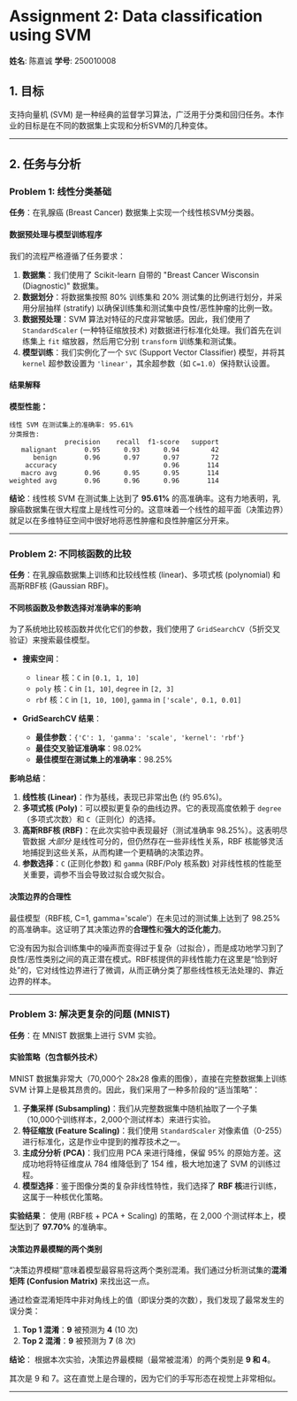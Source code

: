 # Assignment 2: Data classification using SVM

**姓名**: 陈嘉诚
**学号**: 250010008


## 1. 目标

支持向量机 (SVM) 是一种经典的监督学习算法，广泛用于分类和回归任务。本作业的目标是在不同的数据集上实现和分析SVM的几种变体。

---

## 2. 任务与分析

### Problem 1: 线性分类基础

**任务**：在乳腺癌 (Breast Cancer) 数据集上实现一个线性核SVM分类器。

#### 数据预处理与模型训练程序

我们的流程严格遵循了任务要求：

1.  **数据集**：我们使用了 Scikit-learn 自带的 "Breast Cancer Wisconsin (Diagnostic)" 数据集。
2.  **数据划分**：将数据集按照 80% 训练集和 20% 测试集的比例进行划分，并采用分层抽样 (stratify) 以确保训练集和测试集中良性/恶性肿瘤的比例一致。
3.  **数据预处理**：SVM 算法对特征的尺度非常敏感。因此，我们使用了 `StandardScaler` (一种特征缩放技术) 对数据进行标准化处理。我们首先在训练集上 `fit` 缩放器，然后用它分别 `transform` 训练集和测试集。
4.  **模型训练**：我们实例化了一个 `SVC` (Support Vector Classifier) 模型，并将其 `kernel` 超参数设置为 `'linear'`，其余超参数（如 `C=1.0`）保持默认设置。

#### 结果解释

**模型性能：**

```text
线性 SVM 在测试集上的准确率: 95.61%
分类报告:
              precision    recall  f1-score   support
   malignant       0.95      0.93      0.94        42
      benign       0.96      0.97      0.97        72
    accuracy                           0.96       114
   macro avg       0.96      0.95      0.95       114
weighted avg       0.96      0.96      0.96       114
````

**结论**：线性核 SVM 在测试集上达到了 **95.61%** 的高准确率。这有力地表明，乳腺癌数据集在很大程度上是线性可分的。这意味着一个线性的超平面（决策边界）就足以在多维特征空间中很好地将恶性肿瘤和良性肿瘤区分开来。

-----

### Problem 2: 不同核函数的比较

**任务**：在乳腺癌数据集上训练和比较线性核 (linear)、多项式核 (polynomial) 和高斯RBF核 (Gaussian RBF)。

#### 不同核函数及参数选择对准确率的影响

为了系统地比较核函数并优化它们的参数，我们使用了 `GridSearchCV`（5折交叉验证）来搜索最佳模型。

  * **搜索空间**：

      * `linear` 核：`C` in `[0.1, 1, 10]`
      * `poly` 核：`C` in `[1, 10]`, `degree` in `[2, 3]`
      * `rbf` 核：`C` in `[1, 10, 100]`, `gamma` in `['scale', 0.1, 0.01]`

  * **GridSearchCV 结果**：

      * **最佳参数**：`{'C': 1, 'gamma': 'scale', 'kernel': 'rbf'}`
      * **最佳交叉验证准确率**：98.02%
      * **最佳模型在测试集上的准确率**：98.25%

**影响总结**：

1.  **线性核 (Linear)**：作为基线，表现已非常出色 (约 95.6%)。
2.  **多项式核 (Poly)**：可以模拟更复杂的曲线边界。它的表现高度依赖于 `degree`（多项式次数）和 `C`（正则化）的选择。
3.  **高斯RBF核 (RBF)**：在此次实验中表现最好（测试准确率 98.25%）。这表明尽管数据 *大部分* 是线性可分的，但仍然存在一些非线性关系，RBF 核能够灵活地捕捉到这些关系，从而构建一个更精确的决策边界。
4.  **参数选择**：`C` (正则化参数) 和 `gamma` (RBF/Poly 核系数) 对非线性核的性能至关重要，调参不当会导致过拟合或欠拟合。

#### 决策边界的合理性

最佳模型（RBF核, C=1, gamma='scale'）在未见过的测试集上达到了 98.25% 的高准确率。这证明了其决策边界的**合理性**和**强大的泛化能力**。

它没有因为拟合训练集中的噪声而变得过于复杂（过拟合），而是成功地学习到了良性/恶性类别之间的真正潜在模式。RBF核提供的非线性能力在这里是“恰到好处”的，它对线性边界进行了微调，从而正确分类了那些线性核无法处理的、靠近边界的样本。

-----

### Problem 3: 解决更复杂的问题 (MNIST)

**任务**：在 MNIST 数据集上进行 SVM 实验。

#### 实验策略（包含额外技术）

MNIST 数据集非常大（70,000个 28x28 像素的图像），直接在完整数据集上训练 SVM 计算上是极其昂贵的。因此，我们采用了一种多阶段的“适当策略”：

1.  **子集采样 (Subsampling)**：我们从完整数据集中随机抽取了一个子集（10,000个训练样本，2,000个测试样本）来进行实验。
2.  **特征缩放 (Feature Scaling)**：我们使用 `StandardScaler` 对像素值（0-255）进行标准化，这是作业中提到的推荐技术之一。
3.  **主成分分析 (PCA)**：我们应用 PCA 来进行降维，保留 95% 的原始方差。这成功地将特征维度从 784 维降低到了 154 维，极大地加速了 SVM 的训练过程。
4.  **模型选择**：鉴于图像分类的复杂非线性特性，我们选择了 **RBF 核**进行训练，这属于一种核优化策略。

**实验结果**：
使用 (RBF核 + PCA + Scaling) 的策略，在 2,000 个测试样本上，模型达到了 **97.70%** 的准确率。

#### 决策边界最模糊的两个类别

“决策边界模糊”意味着模型最容易将这两个类别混淆。我们通过分析测试集的**混淆矩阵 (Confusion Matrix)** 来找出这一点。

通过检查混淆矩阵中非对角线上的值（即误分类的次数），我们发现了最常发生的误分类：

1.  **Top 1 混淆**：**9** 被预测为 **4** (10 次)
2.  **Top 2 混淆**：**9** 被预测为 **7** (8 次)

**结论**：
根据本次实验，决策边界最模糊（最常被混淆）的两个类别是 **9 和 4**。

其次是 9 和 7。这在直觉上是合理的，因为它们的手写形态在视觉上非常相似。

-----
